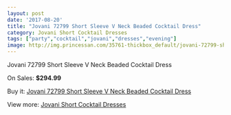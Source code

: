 ```yaml
---
layout: post
date: '2017-08-20'
title: "Jovani 72799 Short Sleeve V Neck Beaded Cocktail Dress"
category: Jovani Short Cocktail Dresses
tags: ["party","cocktail","jovani","dresses","evening"]
image: http://img.princessan.com/35761-thickbox_default/jovani-72799-short-sleeve-v-neck-beaded-cocktail-dress.jpg
---
```

Jovani 72799 Short Sleeve V Neck Beaded Cocktail Dress

On Sales: **$294.99**
<a href="https://www.princessan.com/en/16707-jovani-72799-short-sleeve-v-neck-beaded-cocktail-dress.html"><amp-img layout="responsive" width="600" height="600" src="//img.princessan.com/35761-thickbox_default/jovani-72799-short-sleeve-v-neck-beaded-cocktail-dress.jpg" alt="Jovani 72799 Short Sleeve V Neck Beaded Cocktail Dress 0" /></a>

Buy it: [Jovani 72799 Short Sleeve V Neck Beaded Cocktail Dress](https://www.princessan.com/en/16707-jovani-72799-short-sleeve-v-neck-beaded-cocktail-dress.html "Jovani 72799 Short Sleeve V Neck Beaded Cocktail Dress")

View more: [Jovani Short Cocktail Dresses](https://www.princessan.com/en/139- "Jovani Short Cocktail Dresses")
